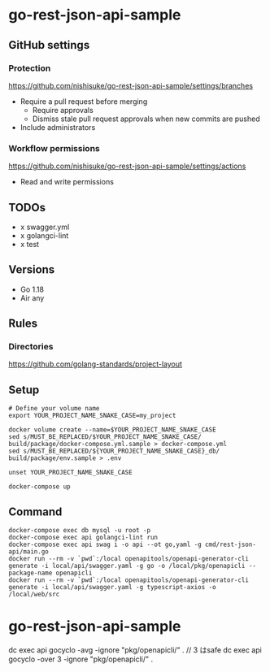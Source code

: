 # go-rest-json-api-sample
## GitHub settings
### Protection
https://github.com/nishisuke/go-rest-json-api-sample/settings/branches

- Require a pull request before merging
  - Require approvals
  - Dismiss stale pull request approvals when new commits are pushed
- Include administrators
### Workflow permissions
https://github.com/nishisuke/go-rest-json-api-sample/settings/actions

- Read and write permissions


## TODOs
- x swagger.yml
- x golangci-lint
- x test

## Versions
- Go 1.18
- Air any

## Rules
### Directories
https://github.com/golang-standards/project-layout

## Setup
```
# Define your volume name
export YOUR_PROJECT_NAME_SNAKE_CASE=my_project

docker volume create --name=$YOUR_PROJECT_NAME_SNAKE_CASE
sed s/MUST_BE_REPLACED/$YOUR_PROJECT_NAME_SNAKE_CASE/ build/package/docker-compose.yml.sample > docker-compose.yml
sed s/MUST_BE_REPLACED/${YOUR_PROJECT_NAME_SNAKE_CASE}_db/ build/package/env.sample > .env

unset YOUR_PROJECT_NAME_SNAKE_CASE

docker-compose up
```

## Command
```
docker-compose exec db mysql -u root -p
docker-compose exec api golangci-lint run
docker-compose exec api swag i -o api --ot go,yaml -g cmd/rest-json-api/main.go
docker run --rm -v `pwd`:/local openapitools/openapi-generator-cli generate -i local/api/swagger.yaml -g go -o /local/pkg/openapicli --package-name openapicli
docker run --rm -v `pwd`:/local openapitools/openapi-generator-cli generate -i local/api/swagger.yaml -g typescript-axios -o /local/web/src
```
# go-rest-json-api-sample

dc exec api gocyclo -avg  -ignore "pkg/openapicli/" .
// 3 はsafe
dc exec api gocyclo -over 3 -ignore "pkg/openapicli/" .       

